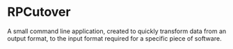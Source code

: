 # RPCutover

A small command line application, created to quickly transform data from an output format, to the input format required for a specific piece of software.

